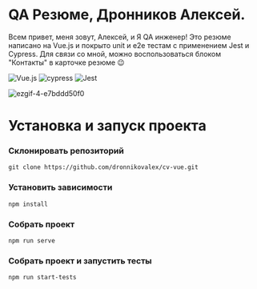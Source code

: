 # QA Резюме, Дронников Алексей.

Всем привет, меня зовут, Алексей, и Я QA инженер! Это резюме написано на Vue.js  и покрыто unit и e2e тестам с применением Jest и Cypress. Для связи со мной, можно воспользоваться блоком "Контакты" в карточке резюме :wink:

![Vue.js](https://img.shields.io/badge/vuejs-%2335495e.svg?style=for-the-badge&logo=vuedotjs&logoColor=%234FC08D) ![cypress](https://img.shields.io/badge/-cypress-%23E5E5E5?style=for-the-badge&logo=cypress&logoColor=058a5e) ![Jest](https://img.shields.io/badge/-jest-%23C21325?style=for-the-badge&logo=jest&logoColor=white)

![ezgif-4-e7bddd50f0](https://user-images.githubusercontent.com/14225716/173234353-5eb066a2-0e5f-4149-9b3c-176ff4d0cf99.gif)

# Установка и запуск проекта

### Склонировать репозиторий
```
git clone https://github.com/dronnikovalex/cv-vue.git
```

### Установить зависимости
```
npm install
```

### Собрать проект
```
npm run serve
```

### Собрать проект и запустить тесты
```
npm run start-tests
```

